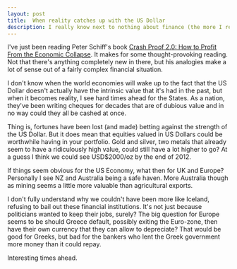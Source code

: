 ```yaml
---
layout: post
title:  When reality catches up with the US Dollar
description: I really know next to nothing about finance (the more I read the more I realise how little I know). But I do wonder whether we'll claw our way out of this financial crisis
---
```

I've just been reading Peter Schiff's book [Crash Proof 2.0: How to Profit From the Economic Collapse](http://www.amazon.co.uk/gp/product/047047453X/ref=as_li_ss_tl?ie=UTF8&tag=davewasthere-21&linkCode=as2&camp=1634&creative=19450&creativeASIN=047047453X). It makes for some thought-provoking reading. Not that there's anything completely new in there, but his analogies make a lot of sense out of a fairly complex financial situation.

I don't know when the world economies will wake up to the fact that the US Dollar doesn't actually have the intrinsic value that it's had in the past, but when it becomes reality, I see hard times ahead for the States. As a nation, they've been writing cheques for decades that are of dubious value and in no way could they all be cashed at once.

Thing is, fortunes have been lost (and made) betting against the strength of the US Dollar. But it does mean that equities valued in US Dollars could be worthwhile having in your portfolio. Gold and silver, two metals that already seem to have a ridiculously high value, could still have a lot higher to go? At a guess I think we could see USD$2000/oz by the end of 2012.

If things seem obvious for the US Economy, what then for UK and Europe? Personally I see NZ and Australia being a safe haven. More Australia though as mining seems a little more valuable than agricultural exports.

I don't fully understand why we couldn't have been more like Iceland, refusing to bail out these financial institutions. It's not just because politicians wanted to keep their jobs, surely? The big question for Europe seems to be should Greece default, possibly exiting the Euro-zone, then have their own currency that they can allow to depreciate? That would be good for Greeks, but bad for the bankers who lent the Greek government more money than it could repay.

Interesting times ahead.